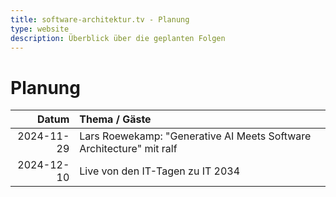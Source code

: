 ```yaml
---
title: software-architektur.tv - Planung
type: website
description: Überblick über die geplanten Folgen
---
```


# Planung

|      Datum | Thema / Gäste                                               |
|-----------:|:------------------------------------------------------------|
| 2024-11-29 | Lars Roewekamp: "Generative AI Meets Software Architecture" mit ralf |
| 2024-12-10 | Live von den IT-Tagen zu IT 2034 |
